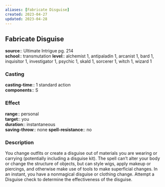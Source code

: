 ```yaml
---
aliases: [Fabricate Disguise]
created: 2023-04-27
updated: 2023-04-28
---
```


## Fabricate Disguise

**source**:: Ultimate Intrigue pg. 214  
**school**:: transmutation
**level**:: alchemist 1, antipaladin 1, arcanist 1, bard 1, inquisitor 1, investigator 1, psychic 1, skald 1, sorcerer 1, witch 1, wizard 1

### Casting

**casting-time**:: 1 standard action  
**components**:: S

### Effect

**range**:: personal  
**target**:: you  
**duration**:: instantaneous  
**saving-throw**:: none
**spell-resistance**:: no

### Description

You change outfits or create a disguise out of materials you are wearing or carrying (potentially including a disguise kit). The spell can’t alter your body or change the structure of objects, but can style wigs, apply makeup or piercings, and otherwise make use of tools to make superficial changes. In an instant, you have a nonmagical disguise or clothing change. Attempt a Disguise check to determine the effectiveness of the disguise.
